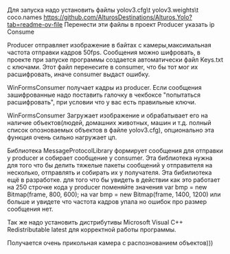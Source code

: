 

Для запуска надо установить файлы yolov3.cfg\t yolov3.weights\t coco.names https://github.com/AlturosDestinations/Alturos.Yolo?tab=readme-ov-file
Перенести эти файлы в проект Producer указать ip Consume

 Producer отправляет изображение в байтах с камеры,максимальная частота отправки кадров 50fps. Сообщения можно шифровать, в проекте при запуске программы создается автоматически файл Keys.txt с ключами.
Этот файл перенесите в consumer, что бы тот мог их расшифровать, иначе consumer выдаст ошибку.

WinFormsConsumer получает кадры из producer. Если сообщения зашифрованные надо поставить галочку в чекбоксе "попытаться расшифровать", при условии что у вас есть правильные ключи. 
  
WinFormsConsumer Загружает изображение и обрабатывает его на наличие объектов(людей, домашних животных, машин и т.д. полный список опозноваемых объектов в файле yolov3.cfg), опционально эта функция очень сильно нагружает цп. 

Библиотека MessageProtocolLibrary формирует сообщения для отправки у producer и собирает сообщение у consumer. Эта библиотека нужна для того что бы делить тяжелые пакеты сообщений у отправителя на несколько, отправлять и собирать их у получателя. Эта бибилиотека ещё в разработке.
для того что бы увидеть в действии как это работает на 250 строчке кода у producer поменяйте значения var bmp = new Bitmap(frame, 800, 600);  на var bmp = new Bitmap(frame, 1400, 1200) или больше
и увидете что частота кадров упала но ошибок про размер сообщения нет.



Так же надо установить дистрибутивы Microsoft Visual C++ Redistributable latest для корректной работы программы.

 Получается очень прикольная камера с распознованием объектов)))
